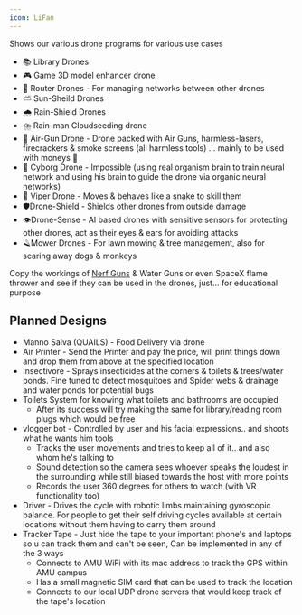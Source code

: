 ```yaml
---
icon: LiFan
---
```

Shows our various drone programs for various use cases
- 📚 Library Drones
- 🎮 Game 3D model enhancer drone
- 🛜 Router Drones - For managing networks between other drones
- ⛅ Sun-Sheild Drones
- 🌧️ Rain-Shield Drones
- ⛈️ Rain-man Cloudseeding drone
- 🔫 Air-Gun Drone - Drone packed with Air Guns, harmless-lasers, firecrackers & smoke screens (all harmless tools) ... mainly to be used with moneys 🐒
- 🤖 Cyborg Drone - Impossible (using real organism brain to train neural network and using his brain to guide the drone via organic neural networks)
- 🐍 Viper Drone - Moves & behaves like a snake to skill them
- 🛡️Drone-Shield - Shields other drones from outside damage
- 👁️Drone-Sense - AI based drones with sensitive sensors for protecting other drones, act as their eyes & ears for avoiding attacks
- 🪒Mower Drones - For lawn mowing & tree management, also for scaring away dogs & monkeys

Copy the workings of [Nerf Guns](https://youtube.com/shorts/iDLAp6pRCao?si=dhzWTTYIcJ4EX46I) & Water Guns or even SpaceX flame thrower and see if they can be used in the drones, just... for educational purpose

## Planned Designs 
- Manno Salva (QUAILS) - Food Delivery via drone 
- Air Printer - Send the Printer and pay the price, will print things down and drop them from above at the specified location 
- Insectivore - Sprays insecticides at the corners & toilets & trees/water ponds. Fine tuned to detect mosquitoes and Spider webs & drainage and water ponds for potential bugs
- Toilets System for knowing what toilets and bathrooms are occupied 
	- After its success will try making the same for library/reading room plugs which would be free 
- vlogger bot - Controlled by user and his facial expressions.. and shoots what he wants him tools 
	- Tracks the user movements and tries to keep all of it.. and also whom he's talking to 
	- Sound detection so the camera sees whoever speaks the loudest in the surrounding while still biased towards the host with more points
	- Records the user 360 degrees for others to watch (with VR functionality too)
- Driver - Drives the cycle with robotic limbs maintaining gyroscopic balance. For people to get their self driving cycles available at certain locations without them having to carry them around 
- Tracker Tape - Just hide the tape to your important phone's and laptops so u can track them and can't be seen, Can be implemented in any of the 3 ways
	- Connects to AMU WiFi with its mac address to track the GPS within AMU campus
	- Has a small magnetic SIM card that can be used to track the location 
	- Connects to our local UDP drone servers that would keep track of the tape's location
